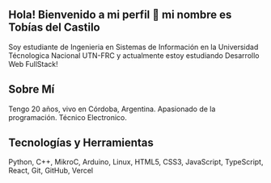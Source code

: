 ## Hola! Bienvenido a mi perfil 👋 mi nombre es Tobías del Castilo
Soy estudiante de Ingenieria en Sistemas de Información en la Universidad Técnologica Nacional UTN-FRC y actualmente estoy estudiando Desarrollo Web FullStack!

## Sobre Mí
Tengo 20 años, vivo en Córdoba, Argentina.
Apasionado de la programación. Técnico Electronico.

## Tecnologías y Herramientas
Python,
C++,
MikroC,
Arduino,
Linux,
HTML5,
CSS3,
JavaScript,
TypeScript,
React,
Git,
GitHub,
Vercel

